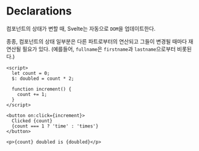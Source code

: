 # Declarations
컴포넌트의 상태가 변할 때, Svelte는 자동으로 `DOM`을 업데이트한다. 

종종, 컴포넌트의 상태 일부분은 다른 파트로부터의 연산되고 그들이 변경될 때마다 재연산될 필요가 있다. (예를들어, `fullname`은 `firstname`과 `lastname`으로부터 비롯된다.)

```svelte
<script>
  let count = 0;
  $: doubled = count * 2;

  function increment() {
    count += 1;
  }
</script>

<button on:click={increment}>
  Clicked {count}
  {count === 1 ? 'time' : 'times'}
</button>

<p>{count} doubled is {doubled}</p>
```